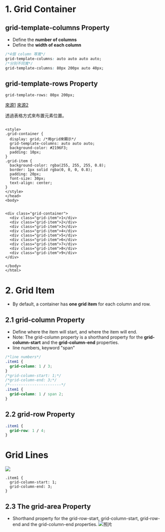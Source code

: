 # 1. Grid Container
## grid-template-columns Property
-  Define the **number of columns** 
-  Define the **width of each column**
```css
/*4個 column 等寬*/
grid-template-columns: auto auto auto auto;
/*分別不同寬*/
grid-template-columns: 80px 200px auto 40px;
```
## grid-template-rows Property
```
grid-template-rows: 80px 200px;
```
[來源1](https://www.youtube.com/watch?v=lI81W0A-GUc)
[來源2](https://www.w3schools.com/css/css_grid.asp)

透過表格方式來布置元素位置。  
```

<style>
.grid-container {
  display: grid; /*用grid來顯示*/
  grid-template-columns: auto auto auto;
  background-color: #2196F3;
  padding: 10px;
}
.grid-item {
  background-color: rgba(255, 255, 255, 0.8);
  border: 1px solid rgba(0, 0, 0, 0.8);
  padding: 20px;
  font-size: 30px;
  text-align: center;
}
</style>
</head>
<body>


<div class="grid-container">
  <div class="grid-item">1</div>
  <div class="grid-item">2</div>
  <div class="grid-item">3</div>  
  <div class="grid-item">4</div>
  <div class="grid-item">5</div>
  <div class="grid-item">6</div>  
  <div class="grid-item">7</div>
  <div class="grid-item">8</div>
  <div class="grid-item">9</div>  
</div>

</body>
</html>

```
# 2. Grid Item
- By default, a container has **one grid item** for each column and row.
## 2.1 grid-column Property
- Define where the item will start, and where the item will end.
- Note: The grid-column property is a shorthand property for the **grid-column-start** and the **grid-column-end** properties.
- line numbers,  keyword "span" 

```css
/*line numbers*/
.item1 {
  grid-column: 1 / 3;
}
/*grid-column-start: 1;*/
/*grid-column-end: 3;*/
/*-----------------------*/
.item1 {
  grid-column: 1 / span 2;
}
```
## 2.2 grid-row Property
```css
.item1 {
  grid-row: 1 / 4;
}
```
# Grid Lines
<img src = 'https://www.w3schools.com/css/grid_lines.png'>

```
.item1 {
  grid-column-start: 1;
  grid-column-end: 3;
}
```
## 2.3 The grid-area Property
- Shorthand property for the grid-row-start, grid-column-start, grid-row-end and the grid-column-end properties.
![照片](./'擷取.PNG')
